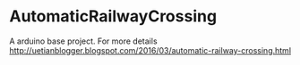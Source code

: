 # AutomaticRailwayCrossing
A arduino base project. For more details http://uetianblogger.blogspot.com/2016/03/automatic-railway-crossing.html
